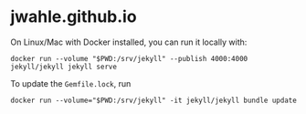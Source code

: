 # jwahle.github.io

On Linux/Mac with Docker installed, you can run it locally with: 
```shell
docker run --volume "$PWD:/srv/jekyll" --publish 4000:4000 jekyll/jekyll jekyll serve
```

To update the `Gemfile.lock`, run
```shell
docker run --volume="$PWD:/srv/jekyll" -it jekyll/jekyll bundle update
```